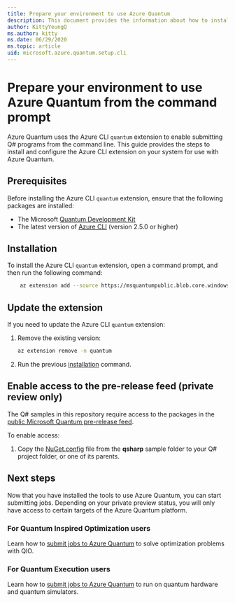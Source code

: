 ```yaml
---
title: Prepare your environment to use Azure Quantum
description: This document provides the information about how to install the necessary tools on your computer to submit Q# programs to Azure Quantum from the command line.
author: KittyYeungQ
ms.author: kitty
ms.date: 06/29/2020
ms.topic: article
uid: microsoft.azure.quantum.setup.cli
---
```


# Prepare your environment to use Azure Quantum from the command prompt

Azure Quantum uses the Azure CLI `quantum` extension to enable submitting Q# programs from the command line. This guide provides the steps to install and configure the Azure CLI extension on your system for use with Azure Quantum.

## Prerequisites

Before installing the Azure CLI `quantum` extension, ensure that the following packages are installed:

- The Microsoft [Quantum Development
  Kit](https://docs.microsoft.com/quantum/install-guide/standalone)
- The latest version of [Azure
  CLI](https://docs.microsoft.com/cli/azure/install-azure-cli?view=azure-cli-latest)
  (version 2.5.0 or higher)

## Installation

To install the Azure CLI `quantum` extension, open a command prompt, and then run the following command:

```bash
    az extension add --source https://msquantumpublic.blob.core.windows.net/az-quantum-cli/quantum-latest-py3-none-any.whl
```

## Update the extension

If you need to update the Azure CLI `quantum` extension:

1. Remove the existing version:

    ```bash
    az extension remove -n quantum
    ```

1. Run the previous [installation](#installation) command.

## Enable access to the pre-release feed (private review only)

The Q# samples in this repository require access to the packages
in the [public Microsoft Quantum pre-release feed](https://dev.azure.com/ms-quantum-public/Microsoft%20Quantum%20(public)/_packaging?_a=feed&feed=alpha).

To enable access:
1. Copy the [NuGet.config](~/samples/qsharp/NuGet.Config) file from the **qsharp** sample folder to your Q# project folder, or one of its parents. 

## Next steps

Now that you have installed the tools to use Azure Quantum, you can start submitting jobs. Depending on your private preview status, you will only have access to certain targets of the Azure Quantum platform. 

### For Quantum Inspired Optimization users

Learn how to [submit jobs to Azure Quantum](xref:microsoft.azure.quantum.qio.python-sdk) to solve optimization problems with QIO.

### For Quantum Execution users

Learn how to [submit jobs to Azure Quantum](xref:microsoft.azure.quantum.submit-jobs.azcli) to run on quantum hardware and quantum simulators.

